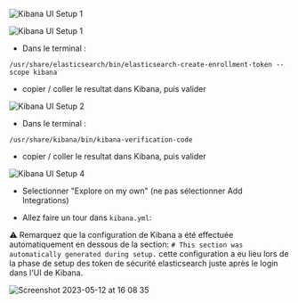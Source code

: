 

![Kibana UI Setup 1](https://github.com/kplr-training/Elastic-Ingest/assets/123651815/3d53fb3b-1d15-46c2-a808-7e36090e299e)

![Kibana UI Setup 1](https://github.com/kplr-training/Elastic-Ingest/assets/123651815/d50fe68f-ff4b-4b3c-96db-d11c6ab89b01)

- Dans le terminal : 
```
/usr/share/elasticsearch/bin/elasticsearch-create-enrollment-token --scope kibana
```

- copier / coller le resultat dans Kibana, puis valider 

![Kibana UI Setup 2](https://github.com/kplr-training/Elastic-Ingest/assets/123651815/b9fe789c-ad82-4cf1-b178-f5d6fe144e7b)

- Dans le terminal : 
```
/usr/share/kibana/bin/kibana-verification-code
```

- copier / coller le resultat dans Kibana, puis valider 


![Kibana UI Setup 4](https://github.com/kplr-training/Elastic-Ingest/assets/123651815/d8303515-e330-4a23-ae6b-92ad022a9078)


- Selectionner "Explore on my own" (ne pas sélectionner Add Integrations)

- Allez faire un tour dans `kibana.yml`:

⚠️ Remarquez que la configuration de Kibana a été effectuée automatiquement en dessous de la section: 
`# This section was automatically generated during setup.`
cette configuration a eu lieu lors de la phase de setup des token de sécurité elasticsearch juste après le login dans l'UI de Kibana. 

![Screenshot 2023-05-12 at 16 08 35](https://github.com/kplr-training/Elastic-Ingest/assets/123651815/8d686f56-0910-49c7-9e28-f7125adfc4be)
